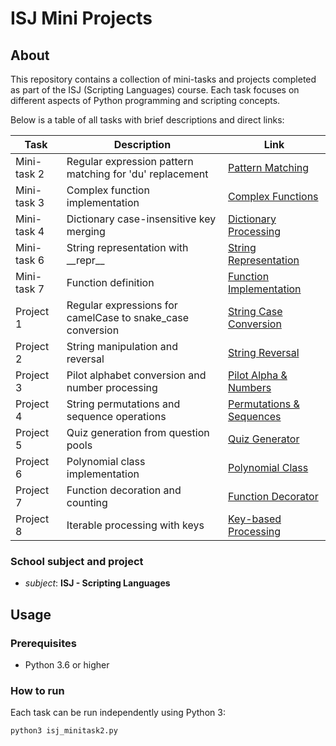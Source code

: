 # ISJ Mini Projects

## About

This repository contains a collection of mini-tasks and projects completed as part of the ISJ (Scripting Languages) course. Each task focuses on different aspects of Python programming and scripting concepts.


Below is a table of all tasks with brief descriptions and direct links:

| Task | Description | Link |
|------|-------------|------|
| Mini-task 2 | Regular expression pattern matching for 'du' replacement | [Pattern Matching](isj_minitask2.py) |
| Mini-task 3 | Complex function implementation | [Complex Functions](isj_minitask3.py) |
| Mini-task 4 | Dictionary case-insensitive key merging | [Dictionary Processing](isj_minitask4.py) |
| Mini-task 6 | String representation with \_\_repr\_\_ | [String Representation](isj_minitask6.py) |
| Mini-task 7 | Function definition | [Function Implementation](isj_minitask7.py) |
| Project 1 | Regular expressions for camelCase to snake_case conversion | [String Case Conversion](isj_proj1.py) |
| Project 2 | String manipulation and reversal | [String Reversal](isj_proj2.py) |
| Project 3 | Pilot alphabet conversion and number processing | [Pilot Alpha & Numbers](isj_proj3.py) |
| Project 4 | String permutations and sequence operations | [Permutations & Sequences](isj_proj4.py) |
| Project 5 | Quiz generation from question pools | [Quiz Generator](isj_proj5.py) |
| Project 6 | Polynomial class implementation | [Polynomial Class](isj_proj6.py) |
| Project 7 | Function decoration and counting | [Function Decorator](isj_proj7.py) |
| Project 8 | Iterable processing with keys | [Key-based Processing](isj_proj8.py) |


### School subject and project

- *subject*: **ISJ - Scripting Languages**


## Usage

### Prerequisites

- Python 3.6 or higher

### How to run

Each task can be run independently using Python 3:

```bash
python3 isj_minitask2.py
```
